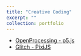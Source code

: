 ```yaml
---
title: "Creative Coding"
excerpt: ""
collection: portfolio
---
```


- [OpenProcessing - p5.js](https://www.openprocessing.org/user/223460)
- [Glitch - PixiJS](https://glitch.com/@nha6ki/portfolio-pixijs/)
